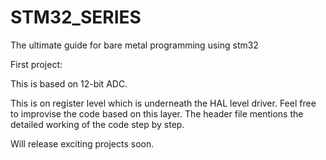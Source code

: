 # STM32_SERIES
The ultimate guide for bare metal programming using stm32

First project:

This is based on 12-bit ADC.

This is  on register level which is underneath the HAL level driver. Feel free to improvise the code based on this layer. The header file mentions the detailed working of the code step by step.

Will release exciting projects soon.
